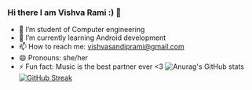 ### Hi there I am Vishva Rami :) 👋


- 🔭 I’m student of Computer engineering
- 🌱 I’m currently learning Android development
- 📫 How to reach me: vishvasandiprami@gmail.com
- 😄 Pronouns: she/her
- ⚡ Fun fact: Music is the best partner ever <3
![Anurag's GitHub stats](https://github-readme-stats.vercel.app/api?username=RamiVishva&show_icons=true&theme=radical)
[![GitHub Streak](https://github-readme-streak-stats.herokuapp.com/?user=RamiVishva&theme=tokyonight)](https://git.io/streak-stats)

